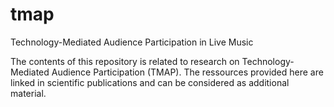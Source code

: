# tmap
Technology-Mediated Audience Participation in Live Music

The contents of this repository is related to research on Technology-Mediated Audience Participation (TMAP). The ressources provided here are linked in scientific publications and can be considered as additional material.
